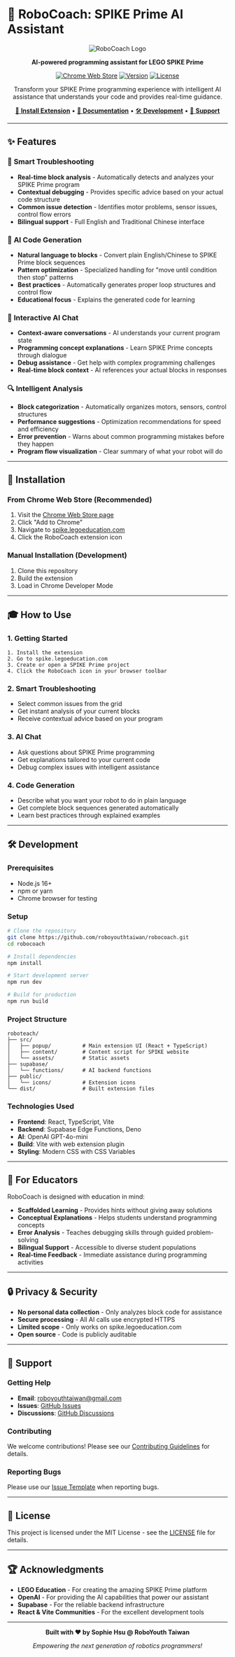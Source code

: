 # 🤖 RoboCoach: SPIKE Prime AI Assistant

<div align="center">

![RoboCoach Logo](public/icons/robo128.png)

**AI-powered programming assistant for LEGO SPIKE Prime**

[![Chrome Web Store](https://img.shields.io/badge/Chrome-Web%20Store-brightgreen)]([https://chrome.google.com/webstore](https://chromewebstore.google.com/detail/RoboCoach:%20SPIKE%20Prime%20AI%20Assistant/mpijbplinejfdikkigljnleapgmhmicp))
[![Version](https://img.shields.io/badge/version-1.0.0-blue)](https://github.com/roboyouthtaiwan/robocoach)
[![License](https://img.shields.io/badge/license-MIT-green)](LICENSE)

Transform your SPIKE Prime programming experience with intelligent AI assistance that understands your code and provides real-time guidance.

[🚀 **Install Extension**](#installation) • [📖 **Documentation**](#features) • [🛠️ **Development**](#development) • [🤝 **Support**](#support)

</div>

---

## ✨ Features

### 🎯 **Smart Troubleshooting**
- **Real-time block analysis** - Automatically detects and analyzes your SPIKE Prime program
- **Contextual debugging** - Provides specific advice based on your actual code structure  
- **Common issue detection** - Identifies motor problems, sensor issues, control flow errors
- **Bilingual support** - Full English and Traditional Chinese interface

### 🧩 **AI Code Generation**
- **Natural language to blocks** - Convert plain English/Chinese to SPIKE Prime block sequences
- **Pattern optimization** - Specialized handling for "move until condition then stop" patterns
- **Best practices** - Automatically generates proper loop structures and control flow
- **Educational focus** - Explains the generated code for learning

### 💬 **Interactive AI Chat**
- **Context-aware conversations** - AI understands your current program state
- **Programming concept explanations** - Learn SPIKE Prime concepts through dialogue
- **Debug assistance** - Get help with complex programming challenges
- **Real-time block context** - AI references your actual blocks in responses

### 🔍 **Intelligent Analysis**
- **Block categorization** - Automatically organizes motors, sensors, control structures
- **Performance suggestions** - Optimization recommendations for speed and efficiency
- **Error prevention** - Warns about common programming mistakes before they happen
- **Program flow visualization** - Clear summary of what your robot will do

---

## 🚀 Installation

### From Chrome Web Store (Recommended)
1. Visit the [Chrome Web Store page](https://chrome.google.com/webstore)
2. Click "Add to Chrome"
3. Navigate to [spike.legoeducation.com](https://spike.legoeducation.com)
4. Click the RoboCoach extension icon

### Manual Installation (Development)
1. Clone this repository
2. Build the extension
3. Load in Chrome Developer Mode

---

## 🎓 How to Use

### 1. **Getting Started**
```
1. Install the extension
2. Go to spike.legoeducation.com
3. Create or open a SPIKE Prime project
4. Click the RoboCoach icon in your browser toolbar
```

### 2. **Smart Troubleshooting**
- Select common issues from the grid
- Get instant analysis of your current blocks
- Receive contextual advice based on your program

### 3. **AI Chat**
- Ask questions about SPIKE Prime programming
- Get explanations tailored to your current code
- Debug complex issues with intelligent assistance

### 4. **Code Generation**
- Describe what you want your robot to do in plain language
- Get complete block sequences generated automatically
- Learn best practices through explained examples

---

## 🛠️ Development

### Prerequisites
- Node.js 16+
- npm or yarn
- Chrome browser for testing

### Setup
```bash
# Clone the repository
git clone https://github.com/roboyouthtaiwan/robocoach.git
cd robocoach

# Install dependencies
npm install

# Start development server
npm run dev

# Build for production
npm run build
```

### Project Structure
```
roboteach/
├── src/
│   ├── popup/          # Main extension UI (React + TypeScript)
│   ├── content/        # Content script for SPIKE website
│   └── assets/         # Static assets
├── supabase/
│   └── functions/      # AI backend functions
├── public/
│   └── icons/          # Extension icons
└── dist/               # Built extension files
```

### Technologies Used
- **Frontend**: React, TypeScript, Vite
- **Backend**: Supabase Edge Functions, Deno
- **AI**: OpenAI GPT-4o-mini
- **Build**: Vite with web extension plugin
- **Styling**: Modern CSS with CSS Variables

---

## 🎯 For Educators

RoboCoach is designed with education in mind:

- **Scaffolded Learning** - Provides hints without giving away solutions
- **Conceptual Explanations** - Helps students understand programming concepts
- **Error Analysis** - Teaches debugging skills through guided problem-solving
- **Bilingual Support** - Accessible to diverse student populations
- **Real-time Feedback** - Immediate assistance during programming activities

---

## 🔒 Privacy & Security

- **No personal data collection** - Only analyzes block code for assistance
- **Secure processing** - All AI calls use encrypted HTTPS
- **Limited scope** - Only works on spike.legoeducation.com
- **Open source** - Code is publicly auditable

---

## 🤝 Support

### Getting Help
- **Email**: roboyouthtaiwan@gmail.com
- **Issues**: [GitHub Issues](https://github.com/roboyouthtaiwan/robocoach/issues)
- **Discussions**: [GitHub Discussions](https://github.com/roboyouthtaiwan/robocoach/discussions)

### Contributing
We welcome contributions! Please see our [Contributing Guidelines](CONTRIBUTING.md) for details.

### Reporting Bugs
Please use our [Issue Template](.github/ISSUE_TEMPLATE/bug_report.md) when reporting bugs.

---

## 📝 License

This project is licensed under the MIT License - see the [LICENSE](LICENSE) file for details.

---

## 🏆 Acknowledgments

- **LEGO Education** - For creating the amazing SPIKE Prime platform
- **OpenAI** - For providing the AI capabilities that power our assistant
- **Supabase** - For the reliable backend infrastructure
- **React & Vite Communities** - For the excellent development tools

---

<div align="center">

**Built with ❤️ by Sophie Hsu @ RoboYouth Taiwan**

*Empowering the next generation of robotics programmers!*

</div>

